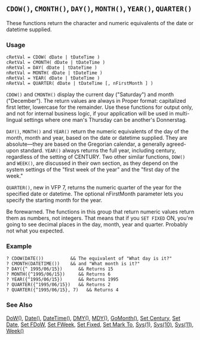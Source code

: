 ## `CDOW()`, `CMONTH()`, `DAY()`, `MONTH()`, `YEAR()`, `QUARTER()`

These functions return the character and numeric equivalents of the date or datetime supplied.

### Usage

```foxpro
cRetVal = CDOW( dDate | tDateTime )
cRetVal = CMONTH( dDate | tDateTime )
nRetVal = DAY( dDate | tDateTime )
nRetVal = MONTH( dDate | tDateTime )
nRetVal = YEAR( dDate | tDateTime )
nRetVal = QUARTER( dDate | tDateTime [, nFirstMonth ] )
```

`CDOW()` and `CMONTH()` display the current day ("Saturday") and month ("December"). The return values are always in Proper format: capitalized first letter, lowercase for the remainder. Use these functions for output only, and not for internal business logic, if your application will be used in multi-lingual settings where one man's Thursday can be another's Donnerstag.

`DAY()`, `MONTH()` and `YEAR()` return the numeric equivalents of the day of the month, month and year, based on the date or datetime supplied. They are absolute&mdash;they are based on the Gregorian calendar, a generally agreed-upon standard. `YEAR()` always returns the full year, including century, regardless of the setting of CENTURY. Two other similar functions, `DOW()` and `WEEK()`, are discussed in their own section, as they depend on the system settings of the "first week of the year" and the "first day of the week."

`QUARTER()`, new in VFP 7, returns the numeric quarter of the year for the specified date or datetime. The optional nFirstMonth parameter lets you specify the starting month for the year.

Be forewarned. The functions in this group that return numeric values return them as numbers, not integers. That means that if you `SET FIXED` ON, you're going to see decimal places in the day, month, year and quarter. Probably not what you expected.

### Example

```foxpro
? CDOW(DATE())          && The equivalent of "What day is it?"
? CMONTH(DATETIME())    && and "What month is it?"
? DAY({^ 1995/06/15})      && Returns 15
? MONTH({^1995/06/15})     && Returns 6
? YEAR({^1995/06/15})      && Returns 1995
? QUARTER({^1995/06/15})   && Returns 2
? QUARTER({^1995/06/15}, 7)   && Returns 4
```
### See Also

[DoW()](s4g288.md), [Date()](s4g031.md), [DateTime()](s4g031.md), [DMY()](s4g032.md), [MDY()](s4g032.md), [GoMonth()](s4g033.md), [Set Century](s4g035.md), [Set Date](s4g035.md), [Set FDoW](s4g295.md), [Set FWeek](s4g295.md), [Set Fixed](s4g133.md), [Set Mark To](s4g035.md), [Sys(1)](s4g037.md), [Sys(10)](s4g037.md), [Sys(11)](s4g037.md), [Week()](s4g288.md)